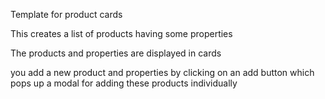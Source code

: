 Template for product cards

This creates a list of products having some properties

The products and properties are displayed in  cards

you add a new product and properties by clicking on an add button which pops up a modal for adding these products individually